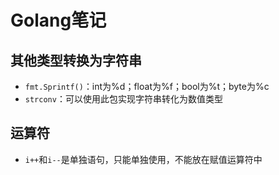 # Golang笔记

## 其他类型转换为字符串

- `fmt.Sprintf()`：int为%d；float为%f；bool为%t；byte为%c
- `strconv`：可以使用此包实现字符串转化为数值类型

## 运算符

- `i++`和`i--`是单独语句，只能单独使用，不能放在赋值运算符中
